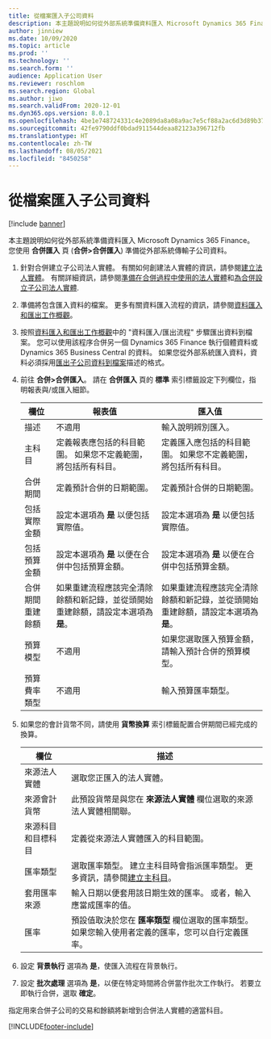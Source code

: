 ```yaml
---
title: 從檔案匯入子公司資料
description: 本主題說明如何從外部系統準備資料匯入 Microsoft Dynamics 365 Finance。
author: jinniew
ms.date: 10/09/2020
ms.topic: article
ms.prod: ''
ms.technology: ''
ms.search.form: ''
audience: Application User
ms.reviewer: roschlom
ms.search.region: Global
ms.author: jiwo
ms.search.validFrom: 2020-12-01
ms.dyn365.ops.version: 8.0.1
ms.openlocfilehash: 4be1e748724331c4e2089da8a08a9ac7e5cf88a2ac6d3d89b37b9fcd4480f516
ms.sourcegitcommit: 42fe9790ddf0bdad911544deaa82123a396712fb
ms.translationtype: HT
ms.contentlocale: zh-TW
ms.lasthandoff: 08/05/2021
ms.locfileid: "8450258"
---
```

# <a name="import-subsidiary-data-from-files"></a>從檔案匯入子公司資料

[!include [banner](../includes/banner.md)]

本主題說明如何從外部系統準備資料匯入 Microsoft Dynamics 365 Finance。 您使用 **合併匯入** 頁 (**合併\>合併匯入**) 準備從外部系統傳輸子公司資料。

1. 針對合併建立子公司法人實體。 有關如何創建法人實體的資訊，請參閱[建立法人實體](../../fin-ops-core/fin-ops/organization-administration/tasks/create-legal-entity.md)。 有關詳細資訊，請參閱[準備在合併過程中使用的法人實體](prepare-company-for-consolidation.md)和[為合併設立子公司法人實體](set-up-subsidiary-company-for-consolidation.md).

2. 準備將包含匯入資料的檔案。 更多有關資料匯入流程的資訊，請參閱[資料匯入和匯出工作概觀](../../fin-ops-core/dev-itpro/data-entities/data-import-export-job.md)。
3. 按照[資料匯入和匯出工作概觀](../../fin-ops-core/dev-itpro/data-entities/data-import-export-job.md)中的 "資料匯入/匯出流程" 步驟匯出資料到檔案。 您可以使用該程序合併另一個 Dynamics 365 Finance 執行個體資料或 Dynamics 365 Business Central 的資料。 如果您從外部系統匯入資料，資料必須採用[匯出子公司資料到檔案](export-subsidiary-data-to-file.md)描述的格式。
4. 前往 **合併\>合併匯入**。 請在 **合併匯入** 頁的 **標準** 索引標籤設定下列欄位，指明報表與/或匯入細節。

    | 欄位                                 | 報表值 | 匯入值 |
    |---------------------------------------|----------------------|----------------------|
    | 描述                           | 不適用 | 輸入說明辨別匯入。 |
    | 主科目                          | 定義報表應包括的科目範圍。 如果您不定義範圍，將包括所有科目。 | 定義匯入應包括的科目範圍。 如果您不定義範圍，將包括所有科目。 |
    | 合併期間                  | 定義預計合併的日期範圍。 | 定義預計合併的日期範圍。 |
    | 包括實際金額                | 設定本選項為 **是** 以便包括實際值。 | 設定本選項為 **是** 以便包括實際值。 |
    | 包括預算金額                | 設定本選項為 **是** 以便在合併中包括預算金額。 | 設定本選項為 **是** 以便在合併中包括預算金額。 |
    | 合併期間重建餘額 | 如果重建流程應該完全清除餘額和新記錄，並從頭開始重建餘額，請設定本選項為 **是**。 | 如果重建流程應該完全清除餘額和新記錄，並從頭開始重建餘額，請設定本選項為 **是**。 |
    | 預算模型                         | 不適用 | 如果您選取匯入預算金額，請輸入預計合併的預算模型。 |
    | 預算費率類型                      | 不適用 | 輸入預算匯率類型。 |

6. 如果您的會計貨幣不同，請使用 **貨幣換算** 索引標籤配置合併期間已經完成的換算。

    | 欄位                      | 描述 |
    |----------------------------|-------------|
    | 來源法人實體        | 選取您正匯入的法人實體。 |
    | 來源會計貨幣 | 此預設貨幣是與您在 **來源法人實體** 欄位選取的來源法人實體相關聯。 |
    | 來源科目和目標科目       | 定義從來源法人實體匯入的科目範圍。 |
    | 匯率類型         | 選取匯率類型。 建立主科目時會指派匯率類型。 更多資訊，請參閱[建立主科目](tasks/create-main-account.md)。 |
    | 套用匯率來源   | 輸入日期以便套用該日期生效的匯率。 或者，輸入應當成匯率的值。 |
    | 匯率              | 預設值取決於您在 **匯率類型** 欄位選取的匯率類型。 如果您輸入使用者定義的匯率，您可以自行定義匯率。 |

7. 設定 **背景執行** 選項為 **是**，使匯入流程在背景執行。
8. 設定 **批次處理** 選項為 **是**，以便在特定時間將合併當作批次工作執行。 若要立即執行合併，選取 **確定**。 

指定用來合併子公司的交易和餘額將新增到合併法人實體的適當科目。


[!INCLUDE[footer-include](../../includes/footer-banner.md)]